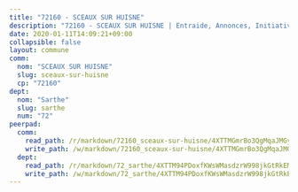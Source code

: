 ```yaml
---
title: "72160 - SCEAUX SUR HUISNE"
description: "72160 - SCEAUX SUR HUISNE | Entraide, Annonces, Initiatives"
date: 2020-01-11T14:09:21+09:00
collapsible: false
layout: commune
comm:
  nom: "SCEAUX SUR HUISNE"
  slug: sceaux-sur-huisne
  cp: "72160"
dept:
  nom: "Sarthe"
  slug: sarthe
  num: "72"
peerpad:
  comm:
    read_path: /r/markdown/72160_sceaux-sur-huisne/4XTTMGmrBo3QgMqaJMGys4SenzJ9LNrZ9Eyt9xi4nR5wAMe93
    write_path: /w/markdown/72160_sceaux-sur-huisne/4XTTMGmrBo3QgMqaJMGys4SenzJ9LNrZ9Eyt9xi4nR5wAMe93-K3TgUpjLRDzXNVLNoShvAZk1EBbGBfxJciDnyUkjjw8F9H8iyU57W8yasKjkNABtDbfbVhSfzcapqNgkoRUSTkbqmdG2AYhsiqBThUsdmxDptm1xe3wAkAg4uSBmk8JrZMYh8cxV
  dept:
    read_path: /r/markdown/72_sarthe/4XTTM94PDoxfKWsWMasdzrW998jkGtRkEM3CSUC42xSpuJKZ5
    write_path: /w/markdown/72_sarthe/4XTTM94PDoxfKWsWMasdzrW998jkGtRkEM3CSUC42xSpuJKZ5-K3TgTpjFyG67yVeuXvSAfSYzY4Yx2FMtDhgpv5HM2EDBJRVMn95z33xx4XjRNYNVaVsBPQ1t4pG9MoyNqwTqa8mcnEUB8rK4BMVbvUhCtGWCPSFnDCaT8GJTyimDgsCirLN3zswh
---
```


